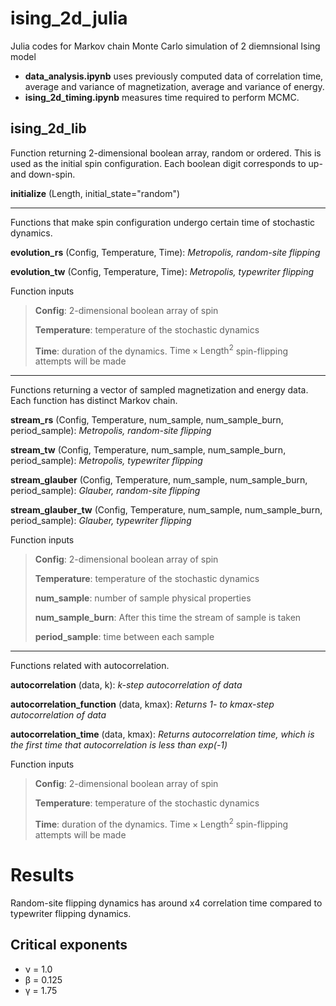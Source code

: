 # ising_2d_julia
Julia codes for Markov chain Monte Carlo simulation of 2 diemnsional Ising model

* **data_analysis.ipynb** uses previously computed data of correlation time, average and variance of magnetization, average and variance of energy.
* **ising_2d_timing.ipynb** measures time required to perform MCMC.

## ising_2d_lib
Function returning 2-dimensional boolean array, random or ordered. This is used as the initial spin configuration. Each boolean digit corresponds to up- and down-spin.

**initialize** (Length, initial_state="random")

---------------------------------------

Functions that make spin configuration undergo certain time of stochastic dynamics.

**evolution_rs** (Config, Temperature, Time): 	*Metropolis, random-site flipping*

**evolution_tw** (Config, Temperature, Time):	*Metropolis, typewriter flipping*

Function inputs

>**Config**:	2-dimensional boolean array of spin
>
>**Temperature**:	temperature of the stochastic dynamics
>
>**Time**:	duration of the dynamics. $\text{Time} \times \text{Length}^2$ spin-flipping attempts will be made

---------------------------------------

Functions returning a vector of sampled magnetization and energy data. Each function has distinct Markov chain.

**stream_rs** (Config, Temperature, num_sample, num_sample_burn, period_sample): *Metropolis, random-site flipping*

**stream_tw** (Config, Temperature, num_sample, num_sample_burn, period_sample): *Metropolis, typewriter flipping*

**stream_glauber** (Config, Temperature, num_sample, num_sample_burn, period_sample):   *Glauber, random-site flipping*

**stream_glauber_tw** (Config, Temperature, num_sample, num_sample_burn, period_sample):	*Glauber, typewriter flipping*

Function inputs

>**Config**:	2-dimensional boolean array of spin
>
>**Temperature**:	temperature of the stochastic dynamics
>
>**num_sample**:	number of sample physical properties
>
>**num_sample_burn**:	After this time the stream of sample is taken
>
>**period_sample**:	time between each sample

---------------------------------------

Functions related with autocorrelation.

**autocorrelation** (data, k): 	*k-step autocorrelation of data*

**autocorrelation_function** (data, kmax):	*Returns 1- to kmax-step autocorrelation of data*

**autocorrelation_time** (data, kmax):	*Returns autocorrelation time, which is the first time that autocorrelation is less than exp(-1)*

Function inputs

>**Config**:	2-dimensional boolean array of spin
>
>**Temperature**:	temperature of the stochastic dynamics
>
>**Time**:	duration of the dynamics. $\text{Time} \times \text{Length}^2$ spin-flipping attempts will be made

# Results
Random-site flipping dynamics has around x4 correlation time compared to typewriter flipping dynamics.

## Critical exponents

* &nu; = 1.0
* &beta; = 0.125
* &gamma; = 1.75
